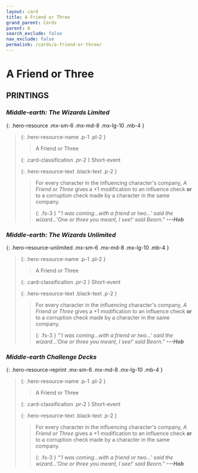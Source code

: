 ```yaml
---
layout: card
title: A Friend or Three
grand_parent: Cards
parent: A
search_exclude: false
nav_exclude: false
permalink: /cards/a-friend-or-three/
---
```


# A Friend or Three


## PRINTINGS


### _Middle-earth: The Wizards Limited_

{: .hero-resource .mx-sm-6 .mx-md-8 .mx-lg-10 .mb-4 }
> {: .hero-resource-name .p-1 .pl-2 }
> > <div class="card-mp"></div>
> > <div class="card-name">A Friend or Three</div>
>
> {: .card-classification .pr-2 }
> Short-event
>
> {: .hero-resource-text .black-text .p-2 }
> > For every character in the influencing character's company, _A Friend or Three_ gives a +1 modification to an influence check **or** to a corruption check made by a character in the same company. 
> > 
> > {: .fs-3 } 
> > _“‘I was coming...with a friend or two...' said the wizard...'One or three you meant, I see!' said Beorn."_ ***---&#65279;Hob*** 
> 

### _Middle-earth: The Wizards Unlimited_

{: .hero-resource-unlimited .mx-sm-6 .mx-md-8 .mx-lg-10 .mb-4 }
> {: .hero-resource-name .p-1 .pl-2 }
> > <div class="card-mp"></div>
> > <div class="card-name">A Friend or Three</div>
>
> {: .card-classification .pr-2 }
> Short-event
>
> {: .hero-resource-text .black-text .p-2 }
> > For every character in the influencing character's company, _A Friend or Three_ gives a +1 modification to an influence check **or** to a corruption check made by a character in the same company. 
> > 
> > {: .fs-3 } 
> > _“‘I was coming...with a friend or two...' said the wizard...'One or three you meant, I see!' said Beorn."_ ***---&#65279;Hob*** 
> 

### _Middle-earth Challenge Decks_

{: .hero-resource-reprint .mx-sm-6 .mx-md-8 .mx-lg-10 .mb-4 }
> {: .hero-resource-name .p-1 .pl-2 }
> > <div class="card-mp"></div>
> > <div class="card-name">A Friend or Three</div>
>
> {: .card-classification .pr-2 }
> Short-event
>
> {: .hero-resource-text .black-text .p-2 }
> > For every character in the influencing character's company, _A Friend or Three_ gives a +1 modification to an influence check **or** to a corruption check made by a character in the same company. 
> > 
> > {: .fs-3 } 
> > _“‘I was coming...with a friend or two...' said the wizard...'One or three you meant, I see!' said Beorn."_ ***---&#65279;Hob*** 
> 
